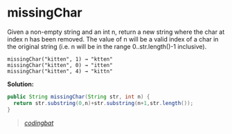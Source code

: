 # missingChar

Given a non-empty string and an int n, return a new string where the char at index n has been removed. The value of n will be a valid index of a char in the original string (i.e. n will be in the range 0..str.length()-1 inclusive).

```
missingChar("kitten", 1) → "ktten"
missingChar("kitten", 0) → "itten"
missingChar("kitten", 4) → "kittn"
```

**Solution:**

```java
public String missingChar(String str, int n) {
  return str.substring(0,n)+str.substring(n+1,str.length());
}
```

> _[codingbat](http://codingbat.com/prob/p190570)_